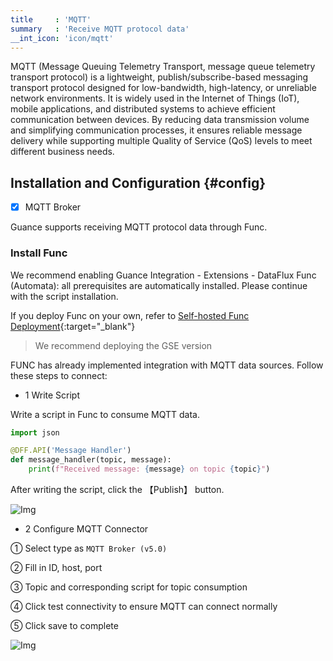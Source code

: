 ```yaml
---
title     : 'MQTT'
summary   : 'Receive MQTT protocol data'
__int_icon: 'icon/mqtt'
---
```


MQTT (Message Queuing Telemetry Transport, message queue telemetry transport protocol) is a lightweight, publish/subscribe-based messaging transport protocol designed for low-bandwidth, high-latency, or unreliable network environments. It is widely used in the Internet of Things (IoT), mobile applications, and distributed systems to achieve efficient communication between devices. By reducing data transmission volume and simplifying communication processes, it ensures reliable message delivery while supporting multiple Quality of Service (QoS) levels to meet different business needs.

## Installation and Configuration {#config}

- [x] MQTT Broker

Guance supports receiving MQTT protocol data through Func.

### Install Func

We recommend enabling Guance Integration - Extensions - DataFlux Func (Automata): all prerequisites are automatically installed. Please continue with the script installation.

If you deploy Func on your own, refer to [Self-hosted Func Deployment](https://func.guance.com/doc/script-market-guance-integration/){:target="_blank"}

> We recommend deploying the GSE version

FUNC has already implemented integration with MQTT data sources. Follow these steps to connect:

- 1 Write Script

Write a script in Func to consume MQTT data.

```python
import json

@DFF.API('Message Handler')
def message_handler(topic, message):
    print(f"Received message: {message} on topic {topic}")
```

After writing the script, click the 【Publish】 button.

![Img](./imgs/mqtt-code.png)

- 2 Configure MQTT Connector

① Select type as `MQTT Broker (v5.0)`

② Fill in ID, host, port

③ Topic and corresponding script for topic consumption

④ Click test connectivity to ensure MQTT can connect normally

⑤ Click save to complete

![Img](./imgs/mqtt-func-config.png)